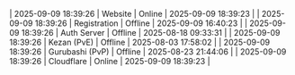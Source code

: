 | 2025-09-09 18:39:26 | Website | Online | 2025-09-09 18:39:23 |
| 2025-09-09 18:39:26 | Registration | Offline | 2025-09-09 16:40:23 |
| 2025-09-09 18:39:26 | Auth Server | Offline | 2025-08-18 09:33:31 |
| 2025-09-09 18:39:26 | Kezan (PvE) | Offline | 2025-08-03 17:58:02 |
| 2025-09-09 18:39:26 | Gurubashi (PvP) | Offline | 2025-08-23 21:44:06 |
| 2025-09-09 18:39:26 | Cloudflare | Online | 2025-09-09 18:39:23 |
